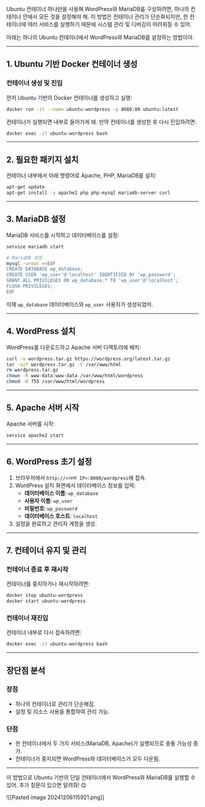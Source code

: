 Ubuntu 컨테이너 하나만을 사용해 WordPress와 MariaDB를 구성하려면, 하나의 컨테이너 안에서 모든 것을 설정해야 해. 이 방법은 컨테이너 관리가 단순화되지만, 한 컨테이너에 여러 서비스를 실행하기 때문에 시스템 관리 및 디버깅이 어려워질 수 있어.

아래는 하나의 Ubuntu 컨테이너에서 WordPress와 MariaDB를 설정하는 방법이야.

---

## 1. **Ubuntu 기반 Docker 컨테이너 생성**

### 컨테이너 생성 및 진입

먼저 Ubuntu 기반의 Docker 컨테이너를 생성하고 실행:

```bash
docker run -it --name ubuntu-wordpress -p 8080:80 ubuntu:latest
```

컨테이너가 실행되면 내부로 들어가게 돼. 만약 컨테이너를 생성한 후 다시 진입하려면:

```bash
docker exec -it ubuntu-wordpress bash
```

---

## 2. **필요한 패키지 설치**

컨테이너 내부에서 아래 명령어로 Apache, PHP, MariaDB를 설치:

```bash
apt-get update
apt-get install -y apache2 php php-mysql mariadb-server curl
```

---

## 3. **MariaDB 설정**

MariaDB 서비스를 시작하고 데이터베이스를 설정:

```bash
service mariadb start

# MariaDB 설정
mysql -uroot <<EOF
CREATE DATABASE wp_database;
CREATE USER 'wp_user'@'localhost' IDENTIFIED BY 'wp_password';
GRANT ALL PRIVILEGES ON wp_database.* TO 'wp_user'@'localhost';
FLUSH PRIVILEGES;
EOF
```

이제 `wp_database` 데이터베이스와 `wp_user` 사용자가 생성되었어.

---

## 4. **WordPress 설치**

WordPress를 다운로드하고 Apache 서버 디렉토리에 배치:

```bash
curl -o wordpress.tar.gz https://wordpress.org/latest.tar.gz
tar -xzf wordpress.tar.gz -C /var/www/html
rm wordpress.tar.gz
chown -R www-data:www-data /var/www/html/wordpress
chmod -R 755 /var/www/html/wordpress
```

---

## 5. **Apache 서버 시작**

Apache 서버를 시작:

```bash
service apache2 start
```

---

## 6. **WordPress 초기 설정**

1. 브라우저에서 `http://<서버 IP>:8080/wordpress`에 접속.
2. WordPress 설치 화면에서 데이터베이스 정보를 입력:
    - **데이터베이스 이름**: `wp_database`
    - **사용자 이름**: `wp_user`
    - **비밀번호**: `wp_password`
    - **데이터베이스 호스트**: `localhost`
3. 설정을 완료하고 관리자 계정을 생성.

---

## 7. **컨테이너 유지 및 관리**

### 컨테이너 종료 후 재시작

컨테이너를 중지하거나 재시작하려면:

```bash
docker stop ubuntu-wordpress
docker start ubuntu-wordpress
```

### 컨테이너 재진입

컨테이너 내부로 다시 접속하려면:

```bash
docker exec -it ubuntu-wordpress bash
```

---

## 장단점 분석

### 장점

- 하나의 컨테이너로 관리가 단순해짐.
- 설정 및 리소스 사용을 통합하여 관리 가능.

### 단점

- 한 컨테이너에서 두 가지 서비스(MariaDB, Apache)가 실행되므로 충돌 가능성 증가.
- 컨테이너가 중지되면 WordPress와 데이터베이스가 모두 다운됨.

---

이 방법으로 Ubuntu 기반의 단일 컨테이너에서 WordPress와 MariaDB를 실행할 수 있어. 추가 질문이 있으면 알려줘! 😊

![[Pasted image 20241206115921.png]]